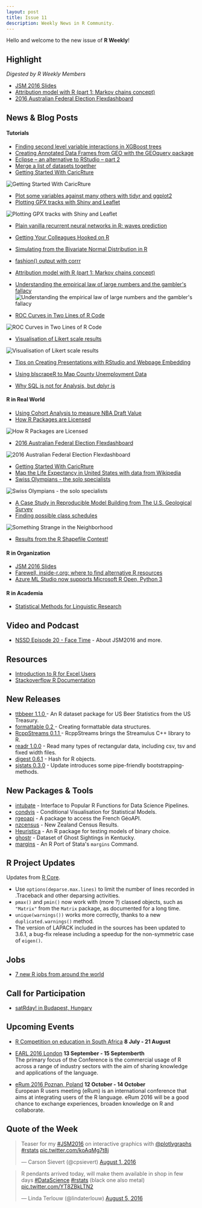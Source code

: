 ```yaml
---
layout: post
title: Issue 11
description: Weekly News in R Community.
---
```


Hello and welcome to the new issue of **R Weekly**!

## Highlight

*Digested by R Weekly Members*

- [JSM 2016 Slides](https://github.com/kbroman/JSM2016slides)
- [Attribution model with R (part 1: Markov chains concept)](http://analyzecore.com/2016/08/03/attribution-model-r-part-1/)
- [2016 Australian Federal Election Flexdashboard](http://jcarroll.com.au/2016/08/01/auelection2016/)

## News & Blog Posts

#### Tutorials

- [Finding second level variable interactions in XGBoost trees](http://projects.rajivshah.com/blog/2016/08/01/xgbfi/)  
- [Creating Annotated Data Frames from GEO with the GEOquery package](https://rjbioinformatics.com/2016/08/05/creating-annotated-data-frames-from-geo-with-the-geoquery-package/)
- [Eclipse – an alternative to RStudio – part 2](http://datascienceplus.com/eclipse-an-alternative-to-rstudio-part-2/)
- [Merge a list of datasets together](http://www.brodrigues.co/blog/2016-07-30-merge-a-list-of-datasets-together/)
- [Getting Started With CaricRture](https://rpubs.com/chrisbrunsdon/94923)

![Getting Started With CaricRture](https://pbs.twimg.com/media/Co_0dE2UsAAqZ5f.jpg)

- [Plot some variables against many others with tidyr and ggplot2](https://drsimonj.svbtle.com/plot-some-variables-against-many-others#kudo)
- [Plotting GPX tracks with Shiny and Leaflet](https://rcrastinate.blogspot.sg/2016/08/plotting-gpx-tracks-with-shiny-and.html)

![Plotting GPX tracks with Shiny and Leaflet](https://4.bp.blogspot.com/-8jxnwE-XQmk/V6HJNWEC08I/AAAAAAAACwI/ao1mr1TAe7QkXN74qkDktblbApK4f5YgwCLcB/s400/shinyGPX.png)

- [Plain vanilla recurrent neural networks in R: waves prediction](https://firsttimeprogrammer.blogspot.sg/2016/08/plain-vanilla-recurrent-neural-networks.html)
- [Getting Your Colleagues Hooked on R](https://www.datacamp.com/community/blog/getting-your-colleagues-hooked-on-r)
- [Simulating from the Bivariate Normal Distribution in R](http://blog.revolutionanalytics.com/2016/08/simulating-form-the-bivariate-normal-distribution-in-r-1.html)

- [fashion() output with corrr](https://drsimonj.svbtle.com/fashion-your-correlations-with-corrr)
- [Attribution model with R (part 1: Markov chains concept)](http://analyzecore.com/2016/08/03/attribution-model-r-part-1/)
- [Understanding the empirical law of large numbers and the gambler's fallacy](https://science-memo.blogspot.sg/2016/08/empirical-law-of-large-numbers-with.html)
![Understanding the empirical law of large numbers and the gambler's fallacy](https://1.bp.blogspot.com/-P96FxM9B9SU/V59HHZWuW4I/AAAAAAAAC_s/N8Z8AcEQFD4vRmSOFCvDQxXRktP_VIZ3QCLcB/s320/law_of_large_numbers.png)

- [ROC Curves in Two Lines of R Code](http://blog.revolutionanalytics.com/2016/08/roc-curves-in-two-lines-of-code.html)

![ROC Curves in Two Lines of R Code](https://revolution-computing.typepad.com/.a/6a010534b1db25970b01b7c882060b970b-pi)

- [Visualisation of Likert scale results](https://rcrastinate.blogspot.sg/2016/07/visualisation-of-likert-scale-results.html)

![Visualisation of Likert scale results](https://4.bp.blogspot.com/-tM8cBPfH-MY/V5sX0cCE49I/AAAAAAAACvc/eTWZD_XDTRMbgdiesNA4NIqUKP1nJ0lPgCLcB/s640/test.png)

- [Tips on Creating Presentations with RStudio and Webpage Embedding ](http://blog.lunean.com/2016/08/02/tips-on-creating-presentations-in-rstudio-and-webpage-embedding/)
- [Using blscrapeR to Map County Unemployment Data](https://www.datascienceriot.com/using-blscraper-to-map-county-unemployment-data/kris/)

- [Why SQL is not for Analysis, but dplyr is](https://blog.exploratory.io/why-sql-is-not-for-analysis-but-dplyr-is-5e180fef6aa7#.8v5jc2p2f)

#### R in Real World

- [Using Cohort Analysis to measure NBA Draft Value](https://amidatasci.wordpress.com/2016/08/04/using-cohort-analysis-to-measure-nba-draft-value/)
- [How R Packages are Licensed](http://seankross.com/2016/08/02/How-R-Packages-are-Licensed.html)

![How R Packages are Licensed](https://cdn.rawgit.com/rweekly/image/master/2016-08-08/R-PKG.png)

- [2016 Australian Federal Election Flexdashboard](http://jcarroll.com.au/2016/08/01/auelection2016/)

![2016 Australian Federal Election Flexdashboard](https://i2.wp.com/jcarroll.com.au/wp-content/uploads/2016/07/elecFD.png?resize=1024%2C576)


- [Getting Started With CaricRture](https://rpubs.com/chrisbrunsdon/94923)
- [Map the Life Expectancy in United States with data from Wikipedia](http://datascienceplus.com/map-the-life-expectancy-in-united-states-with-data-from-wikipedia/)
- [Swiss Olympians - the solo specialists](http://www.swissinfo.ch/eng/rio-2016-_swiss-olympians---the-solo-specialists-/42349156?utm_content=bufferd148b&utm_medium=social&utm_source=twitter.com&utm_campaign=buffer)

![Swiss Olympians - the solo specialists](https://www.swissinfo.ch/image/42353668/3x2/640/426/345bc2acff3b1b5189ef2e55edc80788/mi/swiss-olympians-teaser-jpg.jpg)

- [A Case Study in Reproducible Model Building from The U.S. Geological Survey](https://jfisher-usgs.github.io/r/2016/08/04/wrv-case-study)
- [Finding possible class schedules](https://lcolladotor.github.io/2016/08/02/materias)

<!--Something Strange in the Neighborhood](juliasilge.com/blog/Something-Strange/) - Mapping ghost sightings in Kentucky.-->

![Something Strange in the Neighborhood](https://pbs.twimg.com/media/CpH7yZqUsAMkuDo.jpg)

- [Results from the R Shapefile Contest!](http://www.arilamstein.com/blog/2016/08/01/results-r-shapefile-contest/)


#### R in Organization

- [JSM 2016 Slides](https://github.com/kbroman/JSM2016slides)
- [Farewell, inside-r.org: where to find alternative R resources](http://blog.revolutionanalytics.com/2016/08/farewell-inside-rorg.html)
- [Azure ML Studio now supports Microsoft R Open, Python 3](http://blog.revolutionanalytics.com/2016/08/ml-studio-mro-python3.html)

#### R in Academia

- [Statistical Methods for Linguistic Research](https://vasishth-statistics.blogspot.sg/2016/08/two-papers-with-code-statistical.html)


## Video and Podcast

- [NSSD Episode 20 - Face Time](https://soundcloud.com/nssd-podcast/episode-20-face-time) - About JSM2016 and more.

## Resources

- [Introduction to R for Excel Users](https://tomhopper.me/2016/05/03/r-for-excel-users/)
- [Stackoverflow R Documentation](https://stackoverflow.com/documentation/r/topics)

## New Releases

- [ttbbeer 1.1.0 ](https://cran.r-project.org/web/packages/ttbbeer/index.html) - An R dataset package for US Beer Statistics from the US Treasury.
- [formattable 0.2 ](https://renkun.me/formattable/) - Creating formattable data structures.
- [RcppStreams 0.1.1 ](http://dirk.eddelbuettel.com/blog/2016/08/05#rcppstreams_0.1.1) - RcppStreams brings the Streamulus C++ library to R.
- [readr 1.0.0](https://blog.rstudio.org/2016/08/05/readr-1-0-0/) - Read many types of rectangular data, including csv, tsv and fixed width files.
- [digest 0.6.1](http://dirk.eddelbuettel.com/blog/2016/08/02#digest_0.6.10) -  Hash for R objects. 
- [sjstats 0.3.0](https://strengejacke.wordpress.com/2016/08/01/pipe-friendly-bootstrapping-with-list-variables-in-rstats/) - Update introduces some pipe-friendly bootstrapping-methods.

## New Packages & Tools

- [intubate](https://github.com/rbertolusso/intubate) -  Interface to Popular R Functions for Data Science Pipelines.
- [condvis](https://github.com/markajoc/condvis) - Conditional Visualisation for Statistical Models.
- [rgeoapi](https://github.com/ColinFay/rgeoapi) - A package to access the French GéoAPI.
- [nzcensus](https://ellisp.github.io/blog/2016/08/04/nzcensus-gam-elastic-lm) - New Zealand Census Results.
- [Heuristica](http://www.decisionsciencenews.com/2016/08/03/heuristica-r-package-testing-models-binary-choice/) - An R package for testing models of binary choice.
- [ghostr](https://cran.r-project.org/web/packages/ghostr/) - Dataset of Ghost Sightings in Kentucky.
- [margins](https://github.com/leeper/margins) - An R Port of Stata's `margins` Command.

## R Project Updates

Updates from [R Core](http://developer.r-project.org/blosxom.cgi/R-devel/NEWS).

- Use `options(deparse.max.lines)` to limit the number of lines recorded in .Traceback and other deparsing activities. 
- `pmax()` and `pmin()` now work with (more ?) classed objects, such as `"Matrix"` from the `Matrix` package, as documented for a long time.
- `unique(warnings())` works more correctly, thanks to a new `duplicated.warnings()` method. 
- The version of LAPACK included in the sources has been updated to 3.6.1, a bug-fix release including a speedup for the non-symmetric case of `eigen()`.

## Jobs

+ [7 new R jobs from around the world](https://www.r-bloggers.com/7-new-r-jobs-from-around-the-world-2016-08-01/)

## Call for Participation

+ [satRday! in Budapest, Hungary](http://budapest.satrdays.org/#cfp)

## Upcoming Events


+ [R Competition on education in South Africa](http://www.r-bloggers.com/r-competition-on-education-in-south-africa-july-and-august-2016/) **8 July - 21 August** 

+ [EARL 2016 London](https://earlconf.com/)  **13 September - 15 Septemberth** <br>
The primary focus of the Conference is the commercial usage of R across a range of industry sectors with the aim of sharing knowledge and applications of the language.<br /> 

+ [eRum 2016 Poznan, Poland](http://erum.ue.poznan.pl/)  **12 October - 14 October** <br>
European R users meeting (eRum) is an international conference that aims at integrating users of the R language. eRum 2016 will be a good chance to exchange experiences, broaden knowledge on R and collaborate. <br /> 

## Quote of the Week

<blockquote class="twitter-tweet" data-lang="en"><p lang="en" dir="ltr">Teaser for my <a href="https://twitter.com/hashtag/JSM2016?src=hash">#JSM2016</a> on interactive graphics with <a href="https://twitter.com/plotlygraphs">@plotlygraphs</a> <a href="https://twitter.com/hashtag/rstats?src=hash">#rstats</a> <a href="https://t.co/koAqMg7t8j">pic.twitter.com/koAqMg7t8j</a></p>&mdash; Carson Sievert (@cpsievert) <a href="https://twitter.com/cpsievert/status/760153512621637632">August 1, 2016</a></blockquote>

<blockquote class="twitter-tweet" data-lang="en"><p lang="en" dir="ltr">R pendants arrived today, will make them available in shop in few days <a href="https://twitter.com/hashtag/DataScience?src=hash">#DataScience</a> <a href="https://twitter.com/hashtag/rstats?src=hash">#rstats</a> (black one also metal) <a href="https://t.co/YT8ZBkLTN2">pic.twitter.com/YT8ZBkLTN2</a></p>&mdash; Linda Terlouw (@lindaterlouw) <a href="https://twitter.com/lindaterlouw/status/761511924827906048">August 5, 2016</a></blockquote>
